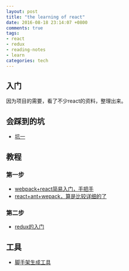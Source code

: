 ```yaml
---
layout: post
title: "the learning of react"
date: 2016-08-18 23:14:07 +0800
comments: true
tags:
- react
- redux
- reading-notes
- learn
categories: tech
---
```


## 入门
因为项目的需要，看了不少react的资料，整理出来。

## 会踩到的坑
- [坑一][1]

## 教程

### 第一步
- [webpack+react简易入门，手把手][2]
- [react+ant+wepack，算是比较详细的了][3]

### 第二步
- [redux的入门][4]

## 工具
- [脚手架生成工具][5]


[1]: http://www.yatessss.com/2016/01/29/%E5%88%9D%E5%AD%A6webpack%E9%81%87%E5%88%B0%E7%9A%84%E5%9D%91.html
[2]: http://www.kancloud.cn/kancloud/webpack/90144
[3]: https://segmentfault.com/a/1190000004570818
[4]: https://github.com/happypoulp/redux-tutorial/blob/master/00_introduction.js
[5]: https://github.com/newtriks/generator-react-webpack
